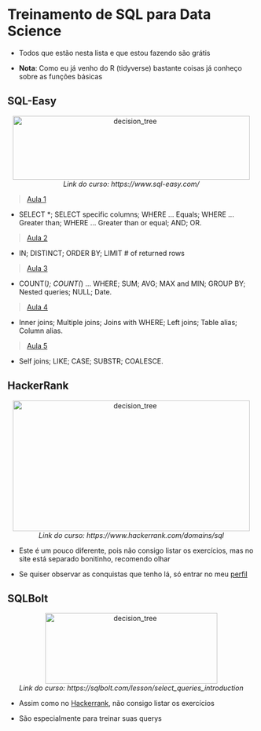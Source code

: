 # Treinamento de SQL para Data Science

- Todos que estão nesta lista e que estou fazendo são grátis

- **Nota**: Como eu já venho do R (tidyverse) bastante coisas já conheço sobre as funções básicas

## SQL-Easy

<p align="center">
  <img alt="decision_tree" src="https://www.sql-easy.com/logo.png" alt="drawing" width="482" height="130"/>
  <br>
    <em> Link do curso: https://www.sql-easy.com/ </em>
</p>

> [Aula 1](https://github.com/barbosarafael/Aprendizado-SQL/blob/master/Scripts_Comandos/Aula1%2015052020.txt)

- SELECT *; SELECT specific columns; WHERE ... Equals; WHERE ... Greater than; WHERE ... Greater than or equal; AND; OR.

> [Aula 2](https://github.com/barbosarafael/Aprendizado-SQL/blob/master/Scripts_Comandos/Aula%202%2017052020.txt)

- IN; DISTINCT; ORDER BY; LIMIT # of returned rows

> [Aula 3](https://github.com/barbosarafael/Aprendizado-SQL/blob/master/Scripts_Comandos/Aula3%2018052020-%20.txt)

- COUNT(*); COUNT(*) ... WHERE; SUM; AVG; MAX and MIN; GROUP BY; Nested queries; NULL; Date.

> [Aula 4](https://github.com/barbosarafael/Aprendizado-SQL/blob/master/Scripts_Comandos/Aula4%2020052020.txt)

- Inner joins; Multiple joins; Joins with WHERE; Left joins; Table alias; Column alias.

> [Aula 5](https://github.com/barbosarafael/Aprendizado-SQL/blob/master/Scripts_Comandos/Aula5%2029052020.txt)

- Self joins; LIKE; CASE; SUBSTR; COALESCE.

## HackerRank

<p align="center">
  <img alt="decision_tree" src="https://miro.medium.com/max/672/1*_64-aCeFjiMDxFZbu4jB-g.png" alt="drawing" width="482" height="266"/>
  <br>
    <em> Link do curso: https://www.hackerrank.com/domains/sql </em>
</p>

- Este é um pouco diferente, pois não consigo listar os exercícios, mas no site está separado bonitinho, recomendo olhar

- Se quiser observar as conquistas que tenho lá, só entrar no meu [perfil](https://www.hackerrank.com/rafaelbarbosa1)


## SQLBolt

<p align="center">
  <img alt="decision_tree" src="https://wp-dreams.com/wp-content/uploads/2015/05/18/admin/4787/admin/sqlbolt.jpg" alt="drawing" width="350" height="144"/>
  <br>
    <em> Link do curso: https://sqlbolt.com/lesson/select_queries_introduction </em>
</p>

- Assim como no [Hackerrank](https://www.hackerrank.com/domains/sql), não consigo listar os exercícios

- São especialmente para treinar suas querys

